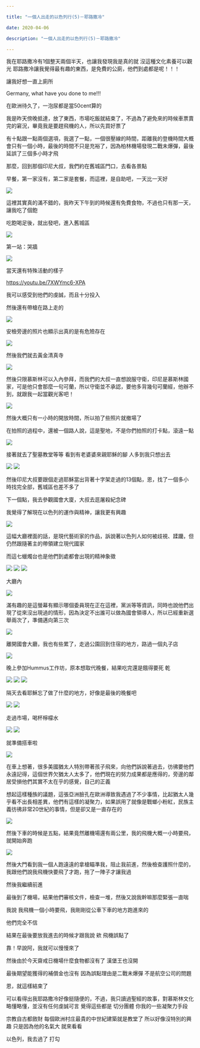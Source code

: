 ```yaml
---

title: "一個人出走的以色列行(5)－耶路撒冷"

date: 2020-04-06

description: "一個人出走的以色列行(5)－耶路撒冷"

---
```




我在耶路撒冷有1個整天兩個半天，也讓我發現我是真的就 沒這種文化素養可以觀光 耶路撒冷讓我覺得最有趣的東西，是免費的公廁，他們到處都是呢！！！

讓我好想一直上廁所



Germany, what have you done to me!!!



在歐洲待久了，一泡尿都是當50cent算的



我是昨天傍晚抵達，放了東西，市場吃飯就結束了，不過為了避免來的時候車票賣完的窘況，畢竟我是要趕飛機的人，所以先買好票了



有十點跟一點兩個選項，我選了一點，一個很壓線的時間，距離我的登機時間大概會只有一個小時，最後的時間不只是充裕了，因為柏林機場發現二戰未爆彈，最後延誤了三個多小時才飛



那麼，回到那個印尼大叔，我們約在舊城區門口，去看各景點



早餐，第一家沒有，第二家是套餐，而這裡，是自助吧，一天比一天好



![](https://lh3.googleusercontent.com/ZoSdo2SO30YGrdVby66-3EmcZHL6O69fK5CPlI6IT_v-R_8uEppwISROTD6zwprrbxwMky2cnjoZy-DFaBgmKkgv30T1RItAaR-QUjDBiOuGVDcmaKFwQgIjeVLyn9QGbf3Hcn3VJ8RpCjWcHS0kk8iHcpexBkKFXN6oPwy47-PxUHwH9lWGONuqZuHRJoNXaoLKYnwHVCoI71AOqxIqy7vgj5TrewI-4uQzDfVCgmxJVOZ2jWVWYeo3_h40E6WWRtW7hZnyy1vKT-08z3mBOrS7gauZXyhkChJ6mz6DzlrkemihI2fIkmfhj8QRtVbpIpYpYXNGWGVzW5JPS7QPtYUKntg5dl4iz2PIWY_UN9zbgP8pTaa9EUOJMwdYsEMFX9q1ufZ8gfDkH_jswh81sGw8EhbmdOwdS7jd7H0202rx13lhXPRikEb6GBjDJ_o4aqWajLLX0XLL4p2H1gD-rhNE_BhCQ965etHTt_7UEQivKKRWpyTlfFyDQDTxlKT235GOtsXVVsnZKkk6YIBcY_Nxj2SiNxD2VOS3rhrv6zBzMxS1xYTdIzh3MT0UFmv2JzcgKUJ7K0Xf-AK--JU4L7vQ5iLWFCnffpcwcNNmdWQZgbisBrWckSLi05iK2an6Lmud7ANt3uoAh12p1jFmgmxWGnrw9pxafwwwvc4vbYZfICGW6TaNSQ57_hX3S0WIQdLnGDCVq385-MNXTnVkL3JXFQqSSfvY3fRi5lq4fmWdM19epakhKeNB=w847-h635-no)


這裡其實真的滿不錯的，我昨天下午到的時候還有免費食物，不過也只有那一天，讓我吃了個飽



吃飽喝足後，就出發吧，進入舊城區



![](https://lh3.googleusercontent.com/JvrQb8lY7o8bx-91desgEoXISgQxyayjVcscCQM8LD79UwjG5kPG-I5tO18qsEP0IN-XgfKXl2-iL5VrPqme4-iqCG1i_g-abzF_c4DgVoswnggU0vSuKLotc4PcKSz55G9sBhTN5ifwGIN9QMMjpmnY7qQHIVy1-snvVnIOzQ1Ujxcwk_XD36CQgPimy0OZ0kGe3u-LeYboSRXgooA3lV_LKxd0JCDAz8V3iidd1p4w26Spvh6pq4Q35wT0BUIHyjR5ZensIcpJN75Fvc0XQ3za6u0TVmYx0xO3dJyNgKV-Vs5BMXMeipR6oLNrIli8OIy2H4orAawUXVkbD3w0wsPUqzbp1GSlmxu6VoW6w3WMqIpvnvumEmHp6JZC0SwBCFQcujeTFP_waZRprd439oVfPQ-3xlE2RW4RzJca1SEdrmjMvaUdCyprRud_6nOy0ErK_fbVpp4UVwpjlvNLBPIIfa56EaslDqECN42qPVYfCOGoJ4yC2_K5-QlfWzr4k-xwv-c2O02BI1jMS9NzcbD2Ub_lK4gdLT2l6WltrKgfoycmwGRy38eWbW0i0c6hScoIb1966EnV_C1GIzurRdSNfn6_FZY0Yq7Lvov_t_eAd16I1427rMZbN8wr5r3fJDtS4O-HoXMZ9W2HyZNKqnxFsydZJbJcUmnuSkrXuFD704WTtyyFsZBKNZ-xluNI81AjUAVNMhlG_TwlQc4cvHRlFknfv1ObxxdrT9nInPqPMvIv1oEf4XKW=w847-h635-no)


第一站：哭牆



![](https://lh3.googleusercontent.com/uDEoon6FiSSsi3J82M6neioSkJ5wof4ZogAAwIkPwjWvR1-lM5eL8lfmx77--NsAUCnAVL9VZ6MPHxcF8VxlY-hFCahXH46VZmXfHU4IKYHTkosm8Ktdwm1wkXB_pdYEOC4yegbzKvT5xvyTBaxYdnvjrtcaDNsuCUch0ePBgCD5ubOSlrGtjMWwP34di7l7l549m2ATs5zH-j5lZP5wXdaZO85uHoTA4ox1oKlMdVakyopC5z3hiuRtg8NZtIAtiu6y9aqf9Gz4FRbQNJ3m47N5tntppmMXRJKIuI8v7tTIxwSFAReNMBjeaIXljbkXjH8bRhmo1jefI5FBCzLOycoU1B1H6dtc1RFkJ_YE_O7HnBoSz_IhgoC7ckTR6wb9HTXgqjWhloPuUC5OKUtgdVhfTZV0VN_ZJZ4oe6l2-wz8C_AhtRu1XTb_fnjlgLMOHQ73HziNGboVAyzGsSFrF9k73DMQ05jGaruJPZB3SXYjD-tFki6-YuJ1Q-qDb7nF6YamZQ7P53mW4T8IWKGhe2EdqbJbp-DKf0PCMC0cAiLk3U7pmCS2Vel4qmExmqrSBQ58sMEHjHRmWHPDszyMBzf4efijgQxTfQAEukn9lvWffuc4wqE9gnZZOdobNoYuer8v4p2ixiFlhym-18Om_uEWgo7LCT-LbCEEC4wt6RkptVrk8-wHFe0VCbjwkem23Ye3_JB_M7YGCLfURuYcmu4J731lz-s3u6kKXz1U9fYj0gk5eZgsGGc6=w847-h635-no)


當天還有特殊活動的樣子



https://youtu.be/7XWYmc6-XPA



我可以感受到他們的虔誠，而且十分投入



然後還有帶槍在路上走的



![](https://lh3.googleusercontent.com/eDWUJzyICGz99C_5mTgZQ23J18jwgUQGWJYO7YJBE-XqgFSrGJ62Cqtnu951mUzWG2HZVxMjqXk5zZ6wb2LzJjrwnLKoSGk37-X5pnAjJflB47_6kUR061rHJcIy5lL8a_paO0erKoYAxEM9VU78MvmcpYK1rxtNovM4dqclvVEZQuSZqLyrV5GN4_voRcP9zsp9dL30aL2Bbey4hQgwvFJ0CWd-IGNQBK7eqAr5QbyUQiT8j2v-4JS4kIEG7RvhWeGA0ej3n12nadfBv52bcSkKx_6L2_mW1vf9Pp7D8M7UZTbWkV3m3EqS08SI5I5rvZnN_maN0jsMcSbu8obHXSYH0X8-T7c0LHVGOzADxIp4zRaZO8LsWMw1l9VDxDDEt5KPihAxxHX_LnYRGc4CaYz7sZ2-ozgkYxxP3zg6X5nbbIVEIBQywQjgiq4i8T2Ag1VnsN1lquR_GdKD-4yEktVKaODkYNjF6KUSQX-dYAe_nxTsEUkfTmfZBRQhW6EXuZcom0uB_XZFtFA0YJosG1n_D-bm1ndY3vGQ9QzUes5rNeMMqupB4RHbQjHRh3-PyswoGGZh574GN7AmxQnctvE8v48Fq9Ax99ud0w9_FMtvXH1Pfj968bg6v37uD5QlMGF8bUJRb7XqjEGpwdcIpa7QAIdAWMHcNCvRBt0p7_ehfvy-Ve9n-sgHUrUoJAqVe41PxoykVnC-r9pEmOEUrpAM5GQrgQj8AAI_TcVMykJe1YUZuDgwTira=w477-h635-no)


安檢旁邊的照片也顯示出真的是有危險存在



![](https://lh3.googleusercontent.com/BehSvx6drsoFJVmBYK9j3QNWRwZkFZ5TXA3UwSYDp9jkfujgPp4M9lblX_3p5LAW93ZMrcvLMip1m_SZwvdCBl55-nGSGWDaxSoFA9qBB3wfG3D3mo8QRUxHJtdVYqEZz9kccpRceaThigqtrK3lp8h4zKAQZseDzkXRiAOdJ0WEw4OTJ0pHh7crU0qDEROehXMEJmtdiLRv_cFcie5i36PQWvJegBPo-myB9IuvkJsFm4kGCQmaYfU1cy__4Nm_3Jz6n3ojhbYPFPErD8plDlBFnts1QFjp60RAHhFY1Jt1mPWV43d9CNZ6lwA7HWwO80Elex3FFPaBkB8DyLae4PDRwUWcUQEfkUwJL2PPuNyyrllWcVlVmf43CquFhqSZ8cNt8ZaipCw8c2G4_B13rOk96x2hm4Ztab_LcT5TfE6lklBx-s2JzkovyHxlPDnpRvdZ175riQEmJixa1ehR6CPu8lPLrO0QF7rHlcKvRxezaOc8a3R6gh4YTag3xcNXAqmqodQDpUTL_VN9eSgb2OpJs12uEBIJLTJ02DmTLVS2lctE5bY30x6B2hRyeuvL2Da7GIKTDT9J-5jxUY4DHsbtzTsL-3r9LumryHNTotef5-UTh6QjdLKF1SvDww2Sr3yjXH4JWYTM9NMhk_PmKNio8txAvFmapuh8YCmFNXWEGU1h7EWsrdAvSWZBGJNS9_DcnqPUY662spH9AZ7vstkboIWTO-jG8TBFmtmtBkrzA4FlBgXre8Zz=w477-h635-no)


然後我們就去黃金清真寺



![](https://lh3.googleusercontent.com/gCcP7UR4JFdUoGiNuwyv5dA3H9Jnhz8Ol7siW8YZyDEneRnqDnpyk7EwMJcCuDRwHzPHR_fMX5K6cY0-xx4caAz06umikE13Fa8rw95bJDiBdHeJ0QWsn8wYV4bmkFHgm0F9XhJEXN7dNeKAg8tH-XcFuaIpvGf_q_LqnhCiew0d9mphTmdpPXvGtGPaNgiTWuL0nTz8ssqwpS7eWEhW7x1rqFgNUTwii0Z_MKuQR96o3K36TjDPfJgbqCzNw5kUURef5JRD-Tj4XdkNLFhX-zsFg-ojqpS77C4QPJbaPKbJXHVrsEydV4jSUPvc2nxWhXeUPNFRu-oTKKx2_OiEt6vI_eVo7sCJxewr4kd2k987ONbo9Ozhr1rnYDxDobQFnM93aFx8XmsCsW7smyVN0QPb6u-ISxjDOPvHWx5s-soR-VOPN3xYrRQ4N67T1fsu5ftHt7txPOlal0w6QidLVg44ELSCxTzrJxwTsMjRcyUrud5Vb3lAbR0vnDwx9orh0vkXsKM58uRKYAHBZeAJNXw7xQDULi175VBtv_N2ozDl6cTATbZzyZZwISWJRhXqNMDDsvuXit4JrCsVjIWmZfDgqQSR5U9kZULEk8loE2CT0wfQz2y88WLTttlU0JGWSm6pQaK8zNbmS3V-2baUbPAh2-0ILdSLePcUQL83o4kl2ZGND_IuNr2Hyz8CkQ9WCe2HncaFzbQ_xfsXX_rz_YnUaBgjrQ_4L_toeRP8DsXNJrAQ2HiKssBO=w477-h635-no)


然後只限慕斯林可以入內參拜，而我們的大叔一直想說服守衛，印尼是慕斯林國家，可是他只會那麼一句可蘭，所以守衛並不承認，要他多背幾句可蘭經，他辦不到，就跟我一起當觀光客吧！



![](https://lh3.googleusercontent.com/0X6G5qRNbfJWZBXhXId_85TaJyw3rcrGK-OCuFcmjTSIm1jAOKp4T0H-jpiXWYi3dYTdi6lSepo6d6u5jFFKidH9IJUwJH4JPYbE_QU-41YXV2DMXAsxT1pnU68PjS_CtvtFjbJIIQlyHoAjMyar-2li2TSgUUMqWuC6ewGd2HhprRLO59wnKmntM_3knM5llQSMTXz24b_-iRSNL5AA9PbvbOwNAtfY7h00S0aFN093YyxKervcfkeoNitWBXhphFTkyfs6t0eAUzkoF10LnAQIdHe5zOFz6-Dl3hgpeFcfO4-X7x6siJu_qWJJDJlxShuyyz1Fz5V7QQDa9LeaFl6MAvCiDS6jaKzrrcEx5SdcxwA3hMkHXosZbMS_uWjah6Ha8GExhgPKb3ZB-zgWd1flf10lQ-aj-xINMgkHXQaDAr4Wj5ipH4o86C-SQkybyC_ioYmnOBa9IWkdTvRai5WTvcWnoLce8StkI-q0gcVYzMKy33BGYvzXoSFsq4vYRvssRt4AYEjhL4lSvGv3Jll2osbC4uuiRPAFhbL-lCIE4XM2kdlKkzt8qfCCceCkTb6cUMKTeCFVEtAMRna0mqswReVeNkuxbg79Qaw5JZc3RkoxxcQyPita52-zNuMJDhK6098BaTqwRtgIowMO3qmT_4BIi2b0idfvuCbQE759CpDXE_ax32BqKAmF2Jb-_m24LcKYLyrezqAnpTZ9EHCzQ2F0GN9h8mcTQp503Qi2-y3pvpt8SvQD=w847-h635-no)


然後大概只有一小時的開放時間，所以拍了些照片就撤場了



在拍照的過程中，還被一個路人說，這是聖地，不是你們拍照的打卡點，滾遠一點



![](https://lh3.googleusercontent.com/wzDyQWHKievhxEm026y7cpWYQhvVR990TVRkxU0aXTZPcb9T9KNC9LQMYTx_0maQYK8rSL0b8O3W9WxQ22ikbpiQbbHRisbQYuCP6HZKqBvsktQfZiph5HRWTMGyFfo5R3xUB69cj552JavfyelOB_nYgR8Zy2fjncra12xBEg_nSbtu9WDyOED2Zu4U1bLEhG1tPajo-3a-2jY1iIpwZasNQGBDLvoOf-sTK224olZkHTP1kXt7Kg8DGYjsWwjUrYyr_yPYe_Kfjc2FpFksmZ5zehO6OUg0xEPLHtXsanUnJjfrBEnHuxG7n0chdOZj5J4LEAzAbAQ4ogg2UkXRgN-TIoKIS8r5enRbwsd8Ow7tkkTRaUAhFGVu2l4-M9_Z4WQ_mUw1Vx2djWNsIApwrqSbMHEVDhRhOo7jrF3yn9GtiEZ87ZTA8EiBx0S1QCgUn3BKzI7ZxaQfXaH9rZbP8Lzs6TK5-s2iQpUovSOxahE1NzsKUPwb_jUa37Ni5gpKtVjzYRQdOpZswxTmcfnIDEgbFHP4V9rh9vfOGihW7St40mbGfhKL9rzy8iwA0yor7rQ4xIwRglfasrzRyooZr-y589pLusnRIgJarweWl26bDIiNavyvD0iYYAZVpWG9Rfe9L1xi-UrFp71UXFdwrfXUgxEvU0MlzgAKNKESnV_K6RDW9S3eCBk_xffY_9dhgTqvMYJGP_ZE_sgV7AjXf-dTlV_ZLUq41IIYptyG9Fuo2Xgn5jYMSHgD=w1366-h560-no)


接著就去了聖墓教堂等等 看到有老婆婆來親耶穌的腳 人多到我只想出去



![](https://lh3.googleusercontent.com/jNTcD2jCG1kEKUZYsDCozs6mlxmaUGpeQZgBqqlIG0z2PNBsj-SkFwJgLsD4onoEelT7mVTqVe6yE5xEKr9SUJ3OC72EN66yXsC9sFl4dqIoLQqFZR1FGj1mK8YTPXM2zyP7MOSGAKEL5z9a_CjBGaze5il_7fLBcdkIjZEziS7p2q5aA8IAw7PRhOO_RuvVkbmdMrsCOMyOPAyX5ZasXYNioKErhyPTzK4wn_Gsfs3sp_NI8izf2mo9LDNi_mlvY8wenK6VUe_cHvGonTKIY5PTf8ebwisXFzWYj7UQd2fuGIbfA4aBwcf4qgfrlSom4z_hqwStAb_Z4Cpy5BwrdnN2bH8bRv1lQWhwZ9HePKOzFQvffwHBgLwPK6X78OvBOTxUc69mNGlxmKrAehQ0iag0aPt_7s9ypAP5jcH0stBlYvWezkSxBcferUh3JDwZUBPGDmUFaqhtS9zwwoan6e9S1Mi8do8T3Sa2HTAc7MWn6mEuaostcarTpg1OejlabNU8S_5N2_j_Sbsg8HGRemCPE68nqRY1aBHu4Wf3C6ayLV8NKMZiRA8meMEULkI3cZbNT3U3Oifle62dtP_vNG75ycfgr8Ju5rCXqCWKY2LYi-X61kjuFDKzXP0uZVm7hk8DHmXDVGoliygxgwK3UcYSOVXa0M_oL4NtI3NfkpnQMZhxktYfRW0xC3mDlluqqTJQJAOFiUZjPfn3ZzTePl4EebCsuTSnzP2CIsXDRaOuBOQvD6U2Zldu=w847-h635-no)
![](https://lh3.googleusercontent.com/0CJ9fHXQbP8mm0jVX-sO59EKbzkCrnNUh7Vp6vjr4OMtEt4wY-EgxUzCqX1VUu8Qg0tkd8LPMD4DmjXIy2gkJeczI3gLRl4OCpG82MpoYJYyAYJ4SUXycHAzu_9lc06Vn8gtlhv63Cf01RhH3H1c2GI5cvnsKlySEilS1S-Dt763bBkkiVI9R4sINmYPW9A0fcGYubnmlE27moFO-ikqHkVRgA89igiAmpjgw9RNazjabPIEzNMzkw9jLsiTDCJyBvcRxn3oRQlONcVSTe2-oCUsjVFspDvBUlPuNrBHhaG_PFLdP28DsArO26QaNTlWjKAnaBAcWb80Eh6VC2rgAsEHSQXPSFcGXZGwGcX7Km0uMiNc7lMQy3FoDHaie1A-h9kVD83u2EqpNYFPdmmpUK1uW-HRO_g67gP2AXGlu6HVuVsEv_gQ6BSb-Eo9zxkEscmQOdNtrltyUawQT1ghwwSURs6EYYsNrOzSk85DacrbS9sKjNycb0JkhQCceFLbK8RW42qHmw4olKjldeqp5-vx95AyZitOFIt9zPbnptQhJ99uhdwiznLE_M7bagb6XODcUH_8hXqjs0E264J7F7Uy0NSu7bnRVfrCg5CGVncEGpIt7-oSBH1BYaGSQWGBn7MGz4eQyQSIl2wXnDKVN4Iv9aiw5CId4bUPagwlyMI3JI2kG1dcV8pD2y6cPRdgvj5BAIBxSTKCc3vXrqYjpuRs8kYo6rdmWd9j94XBgxDRF-hcyx38jiCf=w847-h635-no)


然後印尼大叔要跟個走過耶穌當出背著十字架走過的13個點，恩，找了一個多小時找完全部，舊城區也差不多了



下一個點，我去參觀國會大廈，大叔去逛屠殺紀念碑



我覺得了解現在以色列的運作與精神，讓我更有興趣



![](https://lh3.googleusercontent.com/aVSqn7Jr8PJQOGiIkeDDrvsGB_kpKU53DF7zzQM5S-SKZWLpSNfBi-0rU0d40lLRQXmhP-dvnRkGztucz9xcEQiuMXA5Y-OGTPvN1d18aTj49SQqfvfBFI1i8HdorKuTFDATZKOVMpMYPifDxQ_Tc485WcumBfV2X6iA2ZvtyYedECmNmZvSKgBGPTCvKE4HCAbJMEcUUJmybTsoKioQcBuaN1ZhbBUXGI4SIpapN8d1xmhcHBN1U8kJQbTVHut6g6ps6Bib9lFCSlKk3mcrWAnG6rD5v-R697TbePrUSXBCJ1GpWikHZRpr-paOCJFa8ZAQJTz2YWx1ky4Drbx6TcpjH57ggzJxbtUYcuU_y4DspIH1BmTRzktFRkreh_5uNImuh3LPBWbftcMvAvuLRfF2pd5Guk_51JQENqizMplOHPc7tfiRMEc_HdcdL7vRBH0UDoB5WJKizlsAgL7y_yIKTKfEVFXctbHASZEvPnl18tXei03M3phJLeH-M9laQZlTfOjeXufT4AowG-2vmjOoeTlhuNpq_lzf_4jmUvP-6kYk_BLrX8zFUNwFKbjjrLNui4wM3P6hirRKwe3hN_bGMcZ2Rc8qvzLftBvB3G5x3JYkDzWhoxd02cY8FRdCI1tCoCtWEFzN2WF3aLoL5qYUu6e7fXkJrjvX2tHu_uRNmicHtPA2zriFWDvwIWeOefNczY_imorKe350bRFs1x-YWBdGY-VE4-2ITy_iKM6WF96PmMC6CVB3=w847-h635-no)


這幅大廳裡面的話，是現代藝術家的作品，訴說著以色列人如何被歧視、蹂躪，但仍然跟隨著主的帶領建立現代國家



而這七蠟燭台也是他們到處都會出現的精神象徵



![](https://lh3.googleusercontent.com/kFNwCmPJAbrt3bD9y8RAWy5ivBP1gL_PkPEZY_zkmzqUD33JcVkReV-hTGtwZB_AGH9qKpxEMvqDgJzTafPVx7o2KpBcn7Q8TCXRuZ9Hng1KR_VXZHvkyDaMO7MVD9ONANrx7ozIm1-dFkxy_qy7ZYKirFjI0W87Lh5A-z7LJW9I9M9YUolBYuGyz2HkzDwBqiyVUjzVmkX0mxE70nc4tUANK8ScjCsMZzlQk0gdo51Rqa6sRngZDp_gVKzu7pE4z549mvx8pGcBUGgtq1M2rywFkcgxlVyIGAvjG-Xw0VrLeJlKXiFlqf3OEg3RF_ZUOZs_YdP59rIj9702Ty9Dj_nr2C1fYYfZj0ciulcn5lsxH07iPZQ0S81CheeRptynYWkUj24oYG3hzYVmRUSTI6laWhwMhwGRGbJw3Llb0ALa1gvWe0x2i_mEd9drpnHmkXf1RpMSCkW9V_xlpGLXajnPuGBjj6GDJDGAVeIEUtFBzW52ndXoyBC_hJeMI-VyxXXa6HORHUO0lmCJS1HrFeh1d6FTG9i3_a-xFC07UWnOIYqv0MvBY2kmU9Om5mackx0xtc-DCmlyDI0Danipm2hXMvROB2K6ZkzOAxmVloY1kzYB590eIZZk6E6p-WcdQUvZowZYp-1BBTUqq8-p0hf9w92afsobRW2NBDZLavMCdM0__RIo6qLuS0McimNYZMmtMtXu5byzLozkePr-Q5ZkobJJtjOCFDGUO_3SbiCgf5Q6SpDysmwp=w477-h635-no)
![](https://lh3.googleusercontent.com/e1BoyvGpMmS6PSawbcRz8_6AfWyTtcKX1As7p5Nnu_mrry0wg37XiWEOqfrkvzBXTCyVfnT4CEf1Sb8-X9eerR9B2k_ep-hwdiJeFNMHdqTcn_zjyiliWGnCCN01Bg61g6G5U66QAUB_7ZJO1zo_UjHb0AIPYsH2z3wx1quUnKxlYW9aPApkRczXg5ZdCPJWJXV6oIpQwcZAg-X-PXfKreHKkDbeUmLi-RsbO-gBD7MLeOXZuxoxScWp45eurhoGch98qMdpeYU5wtdKPmFkqnovcUgIzmI9hGJMwQ9CaaJC0ntFptfSv3XrsoKMMTEvyxMPReWZ6w6t1KiuxiQB15RwUWd8Y0ujT04l4xTyRHRiJWcGAScoH8qXSko8rJ4gEl2qzET24XIodz4P0ECJ-p07IzpUv5VjXt7uzDb54uKeJ7tcmEkAVtu_sxQjVw7XXlfasBeSfuulM9n5fQSEHc4LLOQdNwFoVQ9bc_7x52_OnTlMm0Y4y_KbfjmOgzROEQ6gdlWqWmLfH2N1RVbpwhdV0C4bHn9kYluZfI7yyO3hXnp58NR1hVCxrx8YcokEZpP4CO3q0WssRCdbfRxNK10gTOPiVF6CBnHClGHxnqD2nCEn-EkKG3O2AAV7cjUt8GAikKhYka13No-80ZH3v9_Ofz9oFgJnEx4y7q8yp2Pu-NUPj25RoH0pkosSCwfHGLN32nW5l9qkZ08b6qWtkYg_5HrvC2GoWhsyGChT_S-nY3IxJSDdstjR=w477-h635-no)
![](https://lh3.googleusercontent.com/AVLroebhyNARrG2-KCqkoX2O803RUvuboAdnbbLy4aJemR79VhxpXv1a1sUDeg4mIfmJoI2oxSP0k6p9JwzkMDAd6E2ant0TZsRZXtQBpBbGx2_4n6eGneM9vnXm_DubVtohvJorHkNQW4z1EHdfxz2OJm6bYGgKi0sFhmoN5m7rsloafXCzw9LUsC8t2teYKjxRYUdIPNmU5SzzcIZPLjzCToSa_oLn55XlUCvKX5tfkKfAIcWYyuEzXLNn0PdmMpT1KzCTmvX5_Tf7JeWt0K3vORKG6XyVo3G_UUg7Gc3dOKVICPZjGe6lceEmi21t2TnBQEjKfwETTFZEceH8WvQjW5TSJy8W8od_pZzXNRoXsFdwIQA1GIqL5ZC-HXoqacgaJqpxpDnMMyl18PWIGxtpF_tjR3WJ4ga1h2GQ07xtRk_Qu5ahTK9JBwkMrUQcjbYQtggCIFI0bLQIQVHEiEw5bToFHnQOen-8p3I_6NASjCHr1VEAAduTFCV0eLn8CY7TC6RJ1JtCoxloCBUhJ85CCoeJNjvy4SixQISyLh6UaJu6i3ReaeHxoQUNc5qmD-SzPeQYrfR7MluyqqoVDTUvkrwNAy_zX1FpQffb7dmlM-9VJQwOfk-0AnBd7XN9jz1cQmkiBi-LNq14_VCmwUsn-AjyU2Q57cdgmi6FXXzg57JQbk3uHDBR_ywKJfhPMmBHuAAcbQJs0EvVfjzTEdz4c0SWen518ekBbkhdfbl06NFSSDKhCIgA=w477-h635-no)


大廳內



![](https://lh3.googleusercontent.com/wOGpmGddh7l0F6unTLM1UL5ntO_faPWqo6jDSLJrMNhu3FDnBozvgkaPgOtYHE6AFaG0mECjv4Xx0ybUxrzkwXnKp4JZAVTn-5X4955-xlE4ruYWEmy0b7AYwcotoUNl_x6jqR9DS-xaaQTN-QnJfgcXzav446Mo0yoktgiVUcpOYIIikRDDHe3DFr1_6_etSzcWCZjxp1vXUy-QMSwNGwjW-vMal746nN683dUF3HXisH9FOT9pOO17pmx8GdNV0_0JJ2PhQWp0vNQjQ_5VgvyUUNU9X4DScOIwVRxavCYQ-QpgDtgyal_0luVPSdLICG24kUECh5c4Y4TANLFrFfkpN76f79koEZUrWBZ8S_SYA45xXaCVGWVlh8K6KFmj3Do0-5bSHF-t2BMMJPrXWkzh-bbtHSEIjbLzJMKmegkD8Rk2w8zKszorawDg2v286jsRbHbEUyU6O8QUb0NY_JZ7FRyEsVJAIz0dKl7kxPfomXRaImbaqGVMmsI1n4dfoacUr9fBuNVfg0CFvP49Uuu22Uhu2cNiO3OflqFjSPFDAnZa1_O3lOqnlD0a30R821c8l4PFRlR3nK1T9o-IOy8LxoCgoV9J6aC-seBB0K7seVN1zbP491VevG25tsrNg-fXewqtfYJzRkw49HwkUxR35wwLuouJFmkdtnPFmFa-9F4pmI-e5GQkrCvJq02gsYokGri7y4M1S0ux7hnP35w1tod-wKXqfkekZ5XqZ9vDnG_qO4NWarva=w847-h635-no)


滿有趣的是這螢幕有顯示哪個委員現在正在這裡，黨派等等資訊，同時也說他們出現了從來沒出現過的情形，因為決定不出誰可以做為國會領導人，所以已經重新選舉兩次了，準備邁向第三次



![](https://lh3.googleusercontent.com/D8XVA2vlYvBQN8W-rOwEpsY2Pn1qSTh0oFxl_ofOTbwYEfyrWMhNHjit0_qktkBqQI1sruREh5MOjZlf5WF9-H_DtILunDWUQ0fW445zdENFtJMNUHCusPQm-sqYpUk_EcWClJ5FPO28wWfLhDLlXPvJC0iilxk17P62L85EDlHz4T-7YWjnpkDi__6SC0WY6qit2x2kSArIfTgOJYRxYFfF9DcEb7Vuw01jK0lYJAClO_hQeQC4QVRn_VRn056GJqHE1ouN4PHspIJ6dEG7eUEuro-n6C73roHBuWEdjqCTS-wYpxGtGEG7NPQ6ETYWfP7iJ-MCnkl1EpUlRNHaMoVxpr2Fi6dfzHkaoCeK7TAvKWwjPc3RW89LjQPyTZ2UpSu_Z9n8wDz99rtI2-B8sRu4Ml8aWtftZdt5NnmuShSeAFRdKkkSVAgTVT4onbAzTdKwmBLV9x-5QG0Ry9VOmB6lPSR7dXl5UC9hyXt_y9hWoaRiJ_xRVfk7Wl0m8q6iZWtviLCz60JsutFqmlvFVPuxFW6o9X-NES4gy8sdCHXnHM65WaAguZHMhmEOAJK0zHpDAAbXHJwGx-DOOljl0kgy61eqA5kJ_if3e_az1ill99jorMwktkgQHI0n4kirhIpkfwCkpgO51tjgpj_o1ZztqRazeyLttNsvMQiZk_24BmRCGlUdOceETcSJ66tzICX1rZBNW-H8iBGnBXk7pb92kYmD3xU1pMLBetsR25yTWSGkW6c6eR4g=w847-h635-no)


離開國會大廳，我也有些累了，走過公園回到住宿的地方，路過一個丸子店



![](https://lh3.googleusercontent.com/AYmOakm-NReIAwCToJOwIbNvI8arE6vvAu9F0LP8jVMbHII2FATBtYgV-P8EdwrBBUFjsCn6mFSOIaS1y0JBpi1admTsO17r-fk_spuEINJMo0cXQ-SS5f0MhJo9dLFujgaupX4Ifa5soCMUufq3AxRpMEJsj_cuV2eVZO9NM3kiU1xw95_Xf_rXNT7qWE7qMc5xB6nUNKgL-_wUYSSA0g3tIwYn7M6QBT4aYP4xzboYXNB9I7mUiVKd9qvPwPWViRaRGyX3tt44UpIrLzCa-cvKGiENOW-fXnalNP9aFehrWTHSGuPe-QE0bq4tl0_xY-t__DjGWFwSO-9M6TDNbATzF1XCGoT28qbZgM7shtkY1HasGAG6WyizSCDt8u1HXRL3S9VWmwjImk2GwfN5YgwrcgveaJORWJAABogM_Kd4VgFOxQIsU7nn2MDe7EGf4RQslizuLHoWdvYiMfj0ajGIor6xNaj_97fzeEfxleNZHlzUwSxE2x6mdj8XmGMV7cxp_09FPtJ--ppfFig2zQtOq8VixLC82v3RnMcVqp6DtTJQCiuUN_1N10cRtgM0OJm3cHwETDfHITAQnfxLCCpHU6NEn_oCA3ISZ5OuJDid6m6UFW2nRoEWgn3ufo_bCenZQmmL2PIvYXlQWOQQfc72EjF5WWg7uOc_wq7jM4gKytZo5cZ0zV7wQ97tzfxkMs5jQaw87tVM1Vjd1FEruziG1_O4yw49rGFAaQWXeJx0byeXCuuLGPm4=w477-h635-no)


晚上參加Hummus工作坊，原本想取代晚餐，結果吃完還是餓得要死 乾



![](https://lh3.googleusercontent.com/Sv8GZLcOr0LaGVO0r4R4BZU3aseuK1jysY5Bwmk0-CCivbuGNT_68rAN6jmu1y0KS7LMqqbxuBZ-KnKXLeMXhNPnwrYrRdk9ARqnZkxzM7v6HW7EzZz3pDog1iDBaQ6EIAUk3zQOmwYJvqcGuXzTamurkmh4JMahlBIgnPKc1HxtOXzQ3iDCu0dMjuYZDy20zeYfbqSGL12K5ik_mGIoSk8AaH9Iqk7R6EP9yLXK0LtI4vB6xiyOWngKBq-jsJKzZaQo2oMi_7UJW9uG3nmXhgDcc9tSCcs2aQrJlBZmokli5LmmZnXEXIWuETPOHmyA7RxA7d3utTUhAc1dstek0amY004O1eNEqURjL6t-Io6JRCT3qQO4G0CwL7huffVvnz22QjkX0gCbSolZgD36Wp2LrkbwXTeStvhmEmUIMPMBcYciiWJ5YExg-PBNCLqsS55V308EWd8ZZAO6MH3eqAukMgH1ghHO47hXuPfCsQseELLAalKGUS_2CrI0RcBorSC3R0X0dgEoIf3aoxZYWWHQ0nsY7-KM94iZX4Wd63ljYWslEaz91D__1kpaZaj4U03LrF_r9C9iDR_nOG00WIQsP5gtxhOy4u3zGnTb0ZPZkoUWJyu4tIRr5IXd-I1PCemep976tfrGSXoLZLVgo3hnISUgRFJC8Tc0dSK3RE8PhkepkI45zXpK4X4_3aD2BX5JR2S6-bFAiHeSyOj1WjjkkfGj-c5wBaOD_0B5ibgAPVD0QThXvCRH=w477-h635-no)
![](https://lh3.googleusercontent.com/oG2wU-1vvrduiMGTGI283_jfzWVTRtkxqHCZ_ABgnQq7sI0cHrY643bnqhzwGU-KyrglCEW44jRnViAtg3SGjgwdP7gTpE4P5z5kl7XwQaBAgli4YBH1gDnl1YaZQcLcgpKpSCAvqvxySxCAqCQBNgXrxLSBCH_pcjeWVimphXOs_NtlMPpJQr0sTVOoaiIpVyI0MEb6HTytEUUDnMv_xdfnSKsmPgigfKHWFtOJ4KPNPTBit0knenFeEBRKZz9zG10N7wabu2_vTAHLcr4Bp9LdvgglwXpy1lr5CxuejBwVPc72pzW8WSnfNvKY5GGnupucRiQUfNQL_0UrRkM9D2oy7_NxkRjdj0k3gDJsBpwsCjZteG6IcV6toBxzbEW9a0nD9fQzKLtVJLiTauASYQhoXa5TiNrfJ24Baa3xuzcqeqYBtt7ICCWYNTx3mqTzacuPmCilow7W8asyEjXI0zC_yx5qLwkd8w_rsVYC0RkbrEFLEPT0r2ORJdf4qNwYhv_1ObRaVfFaGmgC-FcOoWOyuQ1vHv9yythiQ9Fj3QPH-yA4FYtGPflrPQ8cdUUxSAOM6LTITDibHDNdB4RSHfcJ1p2y-AJ4P7ov8VSLQDI1YbOv4XziQMyJ9iN-axc0mbSlj56Gxt_0Xg7_r0xpE5PQHGuRKAv5FPYpdoqnSCYBtp1W89ltFol0QFNt0Vn9iZfkNdeR02Ddea7Z2LVcCC2VvgKi6tl3h5XTDftR6ZbN7M81hldjpTnC=w477-h635-no)
![](https://lh3.googleusercontent.com/8_qY2dS4nDT55tGQUrxBELrBbud5u8OR0iRVVfnQZxO4d9A18xPsDlxgWtU5QU3ekBP2x73Wfrzj5JTK1yN02A9veuLurcXJCq9-av0mqvR1XWh4E3eqAHHEy38IiOxfh19m8RV2WiexVan8-d8viiZERU02EnpGnPpHcYY7_StoLdSOXS8PhynhE0hDw46NkeCj5CWsj0yNzdy_FNFJqFSpYsuYajauB9C2mJxkFdjJq0Go_OXUREjtUAITuZHUWtGmg660lA_ld-h_vcl0G9d8g1eDYtzF8iQnobH2PEutignPZ7qXBIEKaolbawzPwkt9bcB8ezIpca4VTWqBlULjiWv8MBlaWXNwDoRK0vo3qUMFAYiBUMIeHBZ7cq_gARd5DyLYvrBRboxwGvl7BsJH3H5NxvpJokZkynWpdDTlRgOR2Hq8FsIAkJowN9We4W19l5r_lln1kXA3_6-pOHLLaGS2uE5Klop1s76MDaOL-pyk25qShOPvgzbMi3u6Lu50vfzrY-_PkY4EtyQEggpXn95sh9Q-RQ7p0Ih-39UaZ5Ba2wyQyJe_NxTyRrrUBlZwptKSYuiexw5-1YvMJOEv5taWr17sOe-Wt67DM-0sMrOD8xCF44fb2QbvfMq3dRCXhaUijvH2Y6wZZf0Fp0907_OZDPXsiUS9rSwgBDWpPUjzPZ9j78Cyka7Jcb_2S21o4BmCSiRuIwzbaeHlDo_GBxmts9XMKit8fEP8PQyK-D0h5dpaPqpf=w477-h635-no)


隔天去看耶穌忘了做了什麼的地方，好像是最後的晚餐吧



![](https://lh3.googleusercontent.com/cXlmvd15vBWxGFN9Zt-dBMAUCtSJ3S-VfoKLSXs6m5FWl2rxBarrMoPKiXiIPIcB3orA4ZtD9d0In7lhpn6sbWLfRme8YAAprm6OVO3OMa87cLITkiIFcGqWRvYNlmGMRx5Duy17XQHj-5y5OG37twP6vdL3R7QXyYngzOVqVE0wEOQFF_QISayJ7hRJf2X619Q__JU8R70cEJcbXvi1rljegE6M5wMGcnAhPc3Sv8xMTg_zbIk8raGbrkp9mJPteCUmPqVOaINnYjot40j3fBMSzlA7V64hcfdLsNiw_w9w5jP5CrRE64hAWvYdQjB2Jm_2Qko3B37letJWfDaKkkBlp5UAhpjimYsyLhy4T7vPjVPowAsYC8Xj7QMvL58rRsn1rxmZKGa0Vgv9BDUFPiaErAh3BdGr_d0zHnDUf1wJOQ-QgL5nDj2nJgZ9W33HQ5-Qow355bGpxtu022tiyGjnFLGM3X5sBTDfg1APgeGmMIcP6AO2o8adwHrSLBkfanNwsyaLTpM28E5CF0x1W-l8XYKBhD4hS5G4VDoOUnUbgG14agbDtfFiqNl1kIrwniHynH3eyUANDteZ80GPi-1GZv08bDjDf97ReZsNzGbVhFAbDrQz6KaLfUcjDIy2siUIH1Z7DGCEKp_vaNfgJ9csgZxtAvYuxDXvZAb53VW19FqF-J9YdhwCGa4b7Agj2RJvUTfOv0eeOHZrMgGhbNrW3cR8p2K6-LOZW4Z_bDBTtCLgluDwT18m=w477-h635-no)
![](https://lh3.googleusercontent.com/1hh3A7t8HIi4a4LCTUCzyoFI7clNqrD5UgvHhsvOnMsubOzeiTYx0l4P12aPwiiegqnHcdfL3tGjEEAGpbap9945b55DRP3BHpLUyCO7OQnKd6oPzZdAKFCAbCVhJn84_Dmto_pv8EyBTurCqGqIe9-iL1n7QR50gs6-2cdNQHIfu322HNHIvMRI3SWyPBg26e_gpXAVTImEnv3rKe95xc-KzT6HhG82iU51zCqzV5j0FE0g7hUrkKGGiz5e0pR_myfdh3znfu4p4C7Cl7wQuF2nOTHU0F3qeREdKDzWnTEL7jPfy_SSyRFYdkvHnyjjc2eBa0lSpR0Zxd6TbtEWLZWUUSDnc9pJD25gbNBWloDAbkRdzrQsCL536yQR2eWVKXW5qEL8g4lZ-ZdKSp-7SDBtlCqjpcFp5DlNbOMCm5z-3Kz2CXHQLQfSM0Q6v9gQHituTbGiyoO6ERUeIxzN-Nvb9H0h-M6JPMZ-B7VSi7LyRBZ90XKE8vr02VWLtO3qCbEfkZ05dhicxNy7Ew3-ICJ8OSl9CTHpxyahUEjpnNqq0PY-0f_fJJkbg7YHkUSXoxkL4m1rJ3Ua4o7xKBPGshFb5aRJ0xgI-h5o5w2OT8RSA8FtxTQWdXTH0T_eG8zI2NVc8ykIKIxUk8GVPDIwm4F8IJu1MOf6LTzTVPh4UVKehTfnW823uyycJkSe-MyYwE69VC1pnV3p24XN4FyYbiEUYItA_iYKFWzTa0v6eDi-d57KCw4uXljb=w847-h635-no)


走過市場，喝杯檸檬水



![](https://lh3.googleusercontent.com/qoXATdEEOVhaQYQ_W25ZOZNlS3iUra25nAiMR2I4gMPUKRiEbu0OXNOBO1ypech91ItOYgn7FGbF9_PhNYtVmKNUYB5Y7-Qe-a19B4nGEBjQXy7D8LBitJMllF3a1ZKj-FsKGRDJ2EkDWTJcUTxwcwF4ZK_6iTRQGG-vnuop4d4n_JggkUR6GfVtIdYOkTcUOeucKlGoA74lPXlNdUTh8QMK3iEDliY-HaGqVR_IF389IhVF2mTNkRvhnkogRAgr8LNTxsS7Km8OIK6LIbZGVcA59OJkFBBFzzFC_Jy6rG1Xk8zDlZ0iTsGk-5_pHMUoWruuv_ofDeDijkuA1QjMicgPG4kJAhk99yUQ7xLVwSty9V2ErbzHbVdaF_pYHUHvvPup-nV-WRc-lBlJo26GfJJl4c8aobU_YO6HWJvg7ZD25-Nhpi4ZtYdcDawbe9wRdMPFmTY0FVcmOnBzB-uZH53PfmkeSUMx4WMUVUzgIR7ZtSVHunzzqjyGwciEZ0hmEWCEl5omULRF470nL1EXTEnBIGzS06jxJF-QSYA3itCV06IzUpv6auUPRxfP8iGSig-qyH0O3F_-iBZNmNhkk8omNkar37xViZ6CbZY2JJmzc-fAA98afZ0Mu_l91ZRC9zpMMxoY2-awzNhfxjujjxMN9Ki833plnyiSGdkYPFtGRVTnh1d0b1qAbcLr26a3nCqE77eeBuK6OzdBJfsMKR7emZMbtQa0dw3EGjVGm6GPN19xCuULrRmf=w847-h635-no)
![](https://lh3.googleusercontent.com/OsOHvOpBx7uvg5rGjIv9Y1GcyN1ZHl_SsH8OwMwBV8-OMglWMUxzIPqS5fwkzd2Y9N6Lxi5IgHMucVw1YyJnIdOIW1csmSvfngN9q2yrNCONEjwS9xkV33_LVG34hCyKpvRubQfJaMuP2_s3j35Pspwiop5LIoZyJpKf-grpwyPdBPvQz_ofN1P7Etr6ZqUUgADbTDltosl6VvEoXG0p4aFsmi-VfLyrYwmae6lOdhL8B9SYjS3gkz7WOZcFhqqUmTDyaYknqpWtIDk4rhKp9-JGvBMXsanVxNkiiKedP97Z6MTCvusz0H2Cr2RpikJUiipDubo1PWNVZVKjfPf1Qi4bJ7nt9skC8_FUyTZD-kfGZU6SAkixv3_e49Lw0F-rFu8p2fAu7hL1WZvgkY-wifGiPQqHBX1IeXGq5lY-yN96soqbk3xccgMpv5kXlJo94piTvZRoqcPK7HGlKujZz4IXDtshtnvE_2h3y4ErxgqZbC_J36xKAafi4pPdHePsIwVbqjrPMSdZnsDy3jyBstFQcJR2vYEXD44kN1egvJwgD8dtcrxQLOx1sQoKOe9tvG59CjYiiDb_OtiqWnyj84kb3bOmm3JSG5OHCo5BP_Ab7-t7jKWZZ7M5mKxSxtzA7jHmnK9v3YBaqqNmxGsOglCh9T9txi1Sw9Pam90-606VRFF2tetDb1Sz0o1A7GFt9Wi6yJDemaTgljpf5PT1K28WtwyGAPFjb0vmi5t4DJAKf5iSRXRzo0X5=w477-h635-no)


就準備搭車啦



![](https://lh3.googleusercontent.com/M6VqrWtKwISsIIU0u2BPcStiYmefjLmCLHNqsUmHLoZdyWXt9sEHR-S9lZfyhCiT-4fCoIwC3Ho7by7UGFLQfUIQFtrIihc5gsFfPg_nOzijfHpoZHoG_EB95OfsfSccOCsxL8HnQ4lH4TEhKr8DBEFl0L4qH6xaDme75gsSS9vSSKJ_cC1ehJyCkOKH1RdJb94cOjdRkWSZNxCMSw0Q5mNJcznUekyAsAYzYEI9z5wWAoVGWpNEH_b60s3ve2OVGeb2b-kUDv5VpeuzM3sKWcYqCf4qAeSC-d0GbkaaU2z9SydeEUg0AwB254kcvsxcY20HTRUtOaDMGCCl3z5wT9X2ll4zEcTr18XDcy5VNrmBmtBWe1960j6YEYKdWR9wQQNt95rx90EEhJRiUESTpAP_PS4bR3aZ94nBefflPOPN5_xYceyAInmapyOLYD-fAZFbYQz-cq-_nr8tsD9IaA2g6UNadIK2vKLqBC1DcbLGzxtj1t8lW_212yvoajV2R_qYp3hetoTKQCm2qYOsQS2231kgF-FtZFrHQRttUUG1HKza7pnvlUNWfKGk21Q2fMQhO-5X4grviWjsHJTzyaEuz1MAzMSREn417gF180bzub0UulDIqGZq03jvMSFruuj8cegMWhCtWZbhzuzsuNAGBoOpGgmxEPjG2AEVF9ECvO_e18wJu-uXb_LVyGilHTmxEJMCiRNUB6eG5eQ3OaW5fV1hqk72VIqxmDMZ2J_ZY8AuAS6fQXlt=w847-h635-no)


在車上想著，很多美國猶太人特別帶著孩子飛來，向他們訴說著過去，彷彿要他們永遠記得，這個世界欠猶太人太多了，他們現在的努力成果都是應得的，旁邊的鄰居受損他們其實不太在乎的感覺，自己的正義



想起這樣種族的議題，這張亞洲臉孔在歐洲導致我遇過了不少事情，比起猶太人幾乎看不出長相差異，他們有這樣的凝聚力，如果誤用了就像是戰螂小粉紅，民族主義彷彿非常20世紀的事情，但是卻又是一直存在的



![](https://lh3.googleusercontent.com/1VutvV5EmjCBZSGsWQ22U0yJmph5lVUZHX-KcOd-03BNY6Tqg36ef8-azu2ReRsQ1Ymj3o4AJBTz1uxfHhu9w56T6rWQALuWo-FsUNt008M4jwCJGPeddXo-2qNBuMtZCbbhc1ffhVdurtgB4G3cOoxl4NoHmJp--IlxReYwC6vMF0S7PFCDykQzRmPFffKKkxFBfxmrTDXMS8GwiyQyoglxxyh5sbFn3s4-w78I5hsXQmNEzHsAR7ZXVCyYUqm-Ky4-cO_nvwpKqVcG_XMF5EDMw94oue_bJvLoRFv9kVqr9mzugFObdusEtOF77zjBmE3VhhPTQGWH8jkPQF7lBgDVoSTlwgkhCVw3NbogXSNbPIQVAFKE87jEif4t82CqU6CYV8GYO-fXhD-8P6pcCDNOHOZUkq1sVmYDSYp4nUT-EjIfhoVDvX1hA5KJf0Q3eJN9SAKOAisCnzIeRU1ynWSOvLNHwkmtZnlmom2wT2h9rJvxBjV8nHQPjv60Fc_stosLQAcY5pye9AguL1Ij66K03sTDW802GDFRjMumBykKeecnXpnf7HDIjY3QWxQ3pSPSUX10D--zFByFdvq9y3d4HX6P98dBs6hFL4CL6CxO0Y5Gn_W1eR_127Sm6mkjzGH4SrGpe14PmiKq9EdVThj3pj4oRrcBWOduylnql0zube9-SJsvXfFtvdABunemwEmluxjO0f0Wg3hzhzqJKb64XR0F6IS9pHaSk-agM51KIB43L1bsYTBH=w847-h635-no)


然後下車的時候是五點，結果竟然離機場還有兩公里，我的飛機大概一小時要飛，就開始奔跑



![](https://lh3.googleusercontent.com/lYqN5_rWuOt0h3OupwxKgJaAQT4MGjKOtyvI-kC9ZND_FdvK8n9iyO0RECzfPS57nWOm4zuy3H9e0JPiyP8aTzvB43YA3VOrD1jpciPGYF-s-jftOsQ74lXyRV3xX0P6pPXjb4-KttdWrPpKEfg_9iJiFiHCTfzsgsPNnmOBUfospRmXxLZmKoyFauLF4OtbDk37WH9IbkGqh7SScE7PelRaRS7Tec3DCWBQOr0zjjhxHUubMwA4uqHZ29wfOf1BzmPb5ku5ATURLm1y_6aICf-VpT2gKEH-CXvDNQ3fLOKyxj4JMNYCQ3pZ-EtX7pHifWXMLGw5PwJwOnzJyF5Nb3EJbpWAloc8AQ-AXrETeN3qgM-16iSfM0Bce5EksDToIFuYOWvXxTYqLZz-vOv7zjoVYIIDTyO5jrZxPJnRT9Ki6oylH4gzBdd_OfXtDLCZNK9Z-_NERV1qZxc9sBqxlXaN1fk1w--atRIlxhD8smPoXJmCCcYHL6glfXYurh2kA-NNYkWy-0ixeNu301H8Jwfc-lwmPivgQPHd86NcekJ3RdFQ7h1FgQOUHcAdNGt68olJCNaRivStq0nMugI2EbQyhRdzmYMUUBnx98dJYB1HOweFXhTdH3mpPwKxnAJENxT2gtsGbraNLOb64Wk14EAUYq10iRgv5QfkcJS61KSTH3hfc1gnVNDT_qg-tlbVZLkBkyNqLiz6kTySa58X1mBFYbr0E53Yzag4f_iWPmLsiQUr155wEyQV=w847-h635-no)


然後大門看到我一個人跑遠遠的拿槍瞄準我，阻止我前進，然後檢查護照什麼的，我跟他們說我飛機快要飛了才跑，拖了一陣子才讓我過



然後我繼續前進



最後到了機場，結果他們審核文件，檢查一堆，然後又說我幹嘛那麼緊張一直喘



我說 我飛機一個小時要飛，我剛剛從公車下車的地方跑進來的



他們完全不信



結果在最後要放我進去的時候才跟我說 欸 飛機誤點了



靠！早說阿，我就可以慢慢來了



然後由於今天齋戒日機場什麼食物都沒有了 漢堡王也沒開



最後期望能獲得的補償金也沒有 因為誤點理由是二戰未爆彈 不是航空公司的問題



恩，就這樣結束了



可以看得出我耶路撒冷好像挺隨便的，不過，我只讀過聖經的故事，對慕斯林文化略懂略懂，並沒有任何虔誠可言 覺得這些都是 切分團體 你我的一些凝聚力手段

宗教自古都斂財 每個歐洲村庄最貴的中世紀建築就是教堂了 所以好像沒特別的興趣 只是因為他的名氣大 就來看看



以色列，我去過了 打勾



